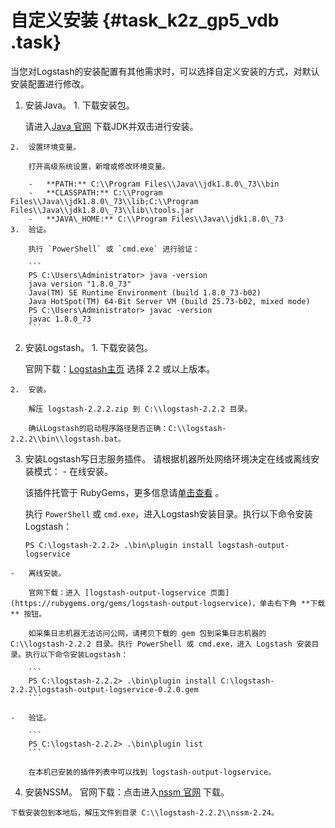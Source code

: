# 自定义安装 {#task_k2z_gp5_vdb .task}

当您对Logstash的安装配置有其他需求时，可以选择自定义安装的方式，对默认安装配置进行修改。

1.   安装Java。 
    1.  下载安装包。

        请进入[Java 官网](http://www.oracle.com/technetwork/java/javase/downloads/index.html) 下载JDK并双击进行安装。

    2.  设置环境变量。

        打开高级系统设置，新增或修改环境变量。

        -   **PATH:** C:\\Program Files\\Java\\jdk1.8.0\_73\\bin
        -   **CLASSPATH:** C:\\Program Files\\Java\\jdk1.8.0\_73\\lib;C:\\Program Files\\Java\\jdk1.8.0\_73\\lib\\tools.jar
        -   **JAVA\_HOME:** C:\\Program Files\\Java\\jdk1.8.0\_73
    3.  验证。

        执行 `PowerShell` 或 `cmd.exe` 进行验证：

        ```
        PS C:\Users\Administrator> java -version
        java version "1.8.0_73"
        Java(TM) SE Runtime Environment (build 1.8.0_73-b02)
        Java HotSpot(TM) 64-Bit Server VM (build 25.73-b02, mixed mode)
        PS C:\Users\Administrator> javac -version
        javac 1.8.0_73
        ```

2.   安装Logstash。 
    1.  下载安装包。

        官网下载：[Logstash主页](https://www.elastic.co/downloads/logstash) 选择 2.2 或以上版本。

    2.  安装。

        解压 logstash-2.2.2.zip 到 C:\\logstash-2.2.2 目录。

        确认Logstash的启动程序路径是否正确：C:\\logstash-2.2.2\\bin\\logstash.bat。

3.   安装Logstash写日志服务插件。 请根据机器所处网络环境决定在线或离线安装模式：
    -   在线安装。

        该插件托管于 RubyGems，更多信息请[单击查看](https://rubygems.org/gems/logstash-output-logservice) 。

        执行 `PowerShell` 或 `cmd.exe`，进入Logstash安装目录。执行以下命令安装Logstash：

        ```
        PS C:\logstash-2.2.2> .\bin\plugin install logstash-output-logservice
        ```

    -   离线安装。

        官网下载：进入 [logstash-output-logservice 页面](https://rubygems.org/gems/logstash-output-logservice)，单击右下角 **下载** 按钮。

        如采集日志机器无法访问公网，请拷贝下载的 gem 包到采集日志机器的 C:\\logstash-2.2.2 目录。执行 PowerShell 或 cmd.exe，进入 Logstash 安装目录。执行以下命令安装Logstash：

        ```
        PS C:\logstash-2.2.2> .\bin\plugin install C:\logstash-2.2.2\logstash-output-logservice-0.2.0.gem
        ```

    -   验证。

        ```
        PS C:\logstash-2.2.2> .\bin\plugin list
        ```

        在本机已安装的插件列表中可以找到 logstash-output-logservice。

4.   安装NSSM。 官网下载：点击进入[nssm 官网](http://nssm.cc/download?spm=5176.doc49019.2.5.7CK4pX) 下载。

    下载安装包到本地后，解压文件到目录 C:\\logstash-2.2.2\\nssm-2.24。


